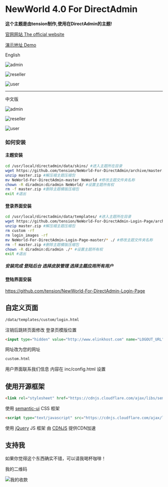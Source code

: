 # NewWorld 4.0 For DirectAdmin

**这个主题是由tension制作,使用在DirectAdmin的主题!**

[官网网站 The official website](http://NeWorld.org)

[演示地址 Demo](http://www.elinkhost.com/webhostdemo.html)

English

![admin](http://ww3.sinaimg.cn/large/6211b300gw1erj583g1ifj20yl13hn59.jpg)

![reseller](http://ww1.sinaimg.cn/large/6211b300gw1erj589wqy7j20yl1257aa.jpg)

![user](http://ww1.sinaimg.cn/large/6211b300gw1erj58fjk1fj20yl14hqbd.jpg)

---

中文版

![admin](http://ww1.sinaimg.cn/large/6211b300gw1eq691uqwusj210b13hwlu.jpg)

![reseller](http://ww3.sinaimg.cn/large/6211b300gw1eq691r1s8vj210b11rwk6.jpg)

![user](http://ww1.sinaimg.cn/large/6211b300gw1eq69210hwmj210b11rqai.jpg)


### 如何安装


#### 主题安装

```sh
cd /usr/local/directadmin/data/skins/ #进入主题所在目录
wget https://github.com/tension/NeWorld-For-DirectAdmin/archive/master.zip #下载NewWorld主题模版压缩包
unzip master.zip #解压缩主题压缩包
mv NeWorld-For-DirectAdmin-master NeWorld #修改主题文件夹名称
chown -R diradmin:diradmin NeWorld/ #设置主题所有权
rm -f master.zip #删除主题模版压缩包
exit #退出
```

#### 登录界面安装

```sh
cd /usr/local/directadmin/data/templates/ #进入主题所在目录
wget https://github.com/tension/NeWorld-For-DirectAdmin-Login-Page/archive/master.zip #下载NewWorld主题模版压缩包
unzip master.zip #解压缩主题压缩包
rm custom -rf
rm login_images -rf
mv NeWorld-For-DirectAdmin-Login-Page-master/* ./ #修改主题文件夹名称
rm -f master.zip #删除主题模版压缩包
chown -R diradmin:diradmin ./* #设置主题所有权
exit #退出
```

##### 安装完成 登陆后台 选择皮肤管理 选择主题应用所有用户


#### 登陆界面安装 ####

https://github.com/tension/NewWorld-For-DirectAdmin-Login-Page


## 自定义页面

```html
/data/templates/custom/login.html
```
注销后跳转页面修改
登录页模版位置

```html
<input type="hidden" value="http://www.elinkhost.com" name="LOGOUT_URL"/>
```
网址改为您的网址



```html
custom.html
```

用户界面联系我们信息 内容在 inc/config.html 设置


## 使用开源框架

```html
<link rel="stylesheet" href="https://cdnjs.cloudflare.com/ajax/libs/semantic-ui/1.11.4/semantic.min.css">
```

使用 [semantic-ui](http://semantic-ui.com/) CSS 框架

```html
<script type="text/javascript" src="https://cdnjs.cloudflare.com/ajax/libs/jquery/1.11.2/jquery.min.js"></script>
```

使用 [jQuery](http://jquery.com/) JS 框架 由 [CDNJS](http://www.cdnjs.com/) 提供CDN加速

## 支持我

如果你觉得这个东西确实不错，可以请我喝杯咖啡！

我的二维码

![我的收款](http://ww1.sinaimg.cn/large/6211b300gw1efs74kpta6j205y05y74x.jpg)
